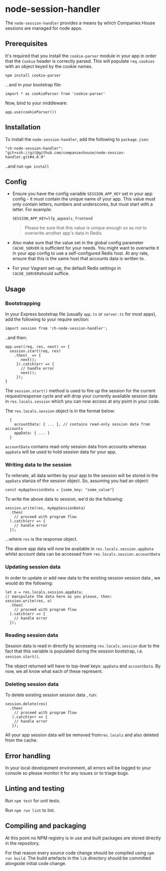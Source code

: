 

# node-session-handler

The `node-session-handler` provides a means by which Companies House sessions are managed for node apps.

## Prerequisites

It's required that you install the `cookie-parser` module in your app in order that the `Cookie` header is correctly parsed.  This will populate `req.cookies` with an object keyed by the cookie names.

```
npm install cookie-parser
```
...and in your bootstrap file:

```$typescript
import * as cookieParser from 'cookie-parser'
```
Now, bind to your middleware:
```
app.use(cookieParser())
```

## Installation

To install the `node-session-handler`, add the following to `package.json`:

```$json
"ch-node-session-handler": "git+ssh://git@github.com/companieshouse/node-session-handler.git#4.0.0"
```

..and run `npm install`

## Config

- Ensure you have the config variable `SESSION_APP_KEY` set in your app config - it must contain the unique name of your app. This value must only contain letters, numbers and underscores, but must start with a letter. For example:
	```
	SESSION_APP_KEY=lfp_appeals_frontend
	```
	>Please be sure that this value is unique enough so as not to overwrite another app's data in Redis.

- Also make sure that the value set in the global config parameter `CACHE_SERVER` is sufficient for your needs. You might want to overwrite it in your app config to use a self-configured Redis host. At any rate, ensure that this is the same host that accounts data is written to.
- For your Vagrant set-up, the default Redis settings in `CACHE_SERVER`should suffice.

## Usage

### Bootstrapping

In your Express bootstrap file (usually `app.ts` or `server.ts` for most apps), add the following to your require section:
```
import session from 'ch-node-session-handler';
```

..and then:

```
app.use((req, res, next) => {
  session.start(req, res)
    .then(_ => {
       next();
     }).catch(err => {
       // handle error
       next();
     });
}
```

The `session.start()` method is used to fire up the session for the current request/response cycle and will drop your currently available session data in `res.locals.session` which you can now access at any point in your code.

The `res.locals.session` object is in the format below:

```
  {
    accountData: { ... }, // contains read-only session data from accounts
    appData: { ... }
  }
```

`accountData` contains read-only session data from accounts whereas `appData` will be used to hold session data for your app.

### Writing data to the session

To reiterate, all data written by your app to the session will be stored in the `appData` stanza of the session object. So, assuming you  had an object:

```
const myAppSessionData = {some_key: "some_value"}
```

To write the above data to session, we'd do the following:
```
session.write(res, myAppSessionData)
  .then(
    // proceed with program flow
  ).catch(err => {
    // handle error
  });
```
...where `res` is the response object.

The above app data will now be available in `res.locals.session.appData` whilst account data can be accessed from `res.locals.session.accountData`

### Updating session data

In order to update or add new data to the existing session session data , we would do the following:
```
let o = res.locals.session.appData;
// manipulate the data here as you please, then:
session.write(res, o)
  .then(
    // proceed with program flow
  ).catch(err => {
    // handle error
  });
```

### Reading session data

Session data is read in directly by accessing `res.locals.session` due to the fact that this variable is populated during the session bootstrap, i.e. `session.start()`.

The object returned will have to top-level keys: `appData` and `accountData`. By now, we all know what each of these represent.

### Deleting session data

To delete existing session session data , run:
  ```
session.delete(res)
    .then(
      // proceed with program flow
     ).catch(err => {
      // handle error
     });
```
  All your app session data will be removed from`res.locals` and also deleted from the cache.

## Error handling

In your local development environment, all errors will be logged to your console so please monitor it for any issues or to triage bugs.

## Linting and testing

Run `npm test` for unit tests.

Run `npm run lint` to lint.

## Compiling and packaging

At this point no NPM registry is in use and built packages are stored directly in the repository.

For that reason every source code change should be compiled using `npm run build`. The build artefacts in the `lib` directory should be committed alongside initial code change.  
